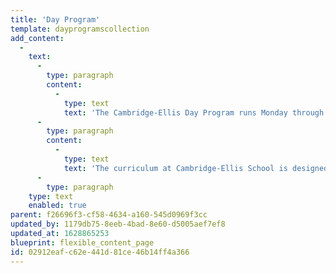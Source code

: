 ```yaml
---
title: 'Day Program'
template: dayprogramscollection
add_content:
  -
    text:
      -
        type: paragraph
        content:
          -
            type: text
            text: 'The Cambridge-Ellis Day Program runs Monday through Friday, from 8:30 a.m. until 3:00 p.m. (with an option for daily dismissal at noon). We serve toddlers and preschool age children in seven classrooms that are grouped according to development.'
      -
        type: paragraph
        content:
          -
            type: text
            text: 'The curriculum at Cambridge-Ellis School is designed to promote social and emotional, cognitive, and pre-literacy skills and to provide a foundation for the study of mathematics and science. We have great respect for children as thinkers and learners and value their contributions to joint investigations. We believe that children learn best through play, active participation and engagement with teachers, peers, and materials. '
      -
        type: paragraph
    type: text
    enabled: true
parent: f26696f3-cf58-4634-a160-545d0969f3cc
updated_by: 1179db75-8eeb-4bad-8e60-d5005aef7ef8
updated_at: 1628865253
blueprint: flexible_content_page
id: 02912eaf-c62e-441d-81ce-46b14ff4a366
---
```


